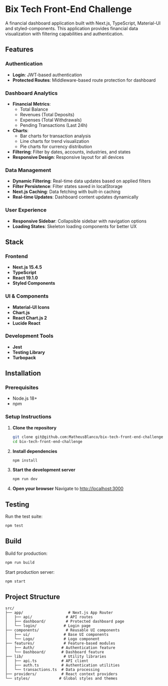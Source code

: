 # Bix Tech Front-End Challenge

A financial dashboard application built with Next.js, TypeScript, Material-UI and styled-components. This application provides financial data visualization with filtering capabilities and authentication.

## Features

### Authentication

- **Login**: JWT-based authentication
- **Protected Routes**: Middleware-based route protection for dashboard

### Dashboard Analytics

- **Financial Metrics**:
  - Total Balance
  - Revenues (Total Deposits)
  - Expenses (Total Withdrawals)
  - Pending Transactions (Last 24h)
- **Charts**:
  - Bar charts for transaction analysis
  - Line charts for trend visualization
  - Pie charts for currency distribution
- **Filtering**: Filter by dates, accounts, industries, and states
- **Responsive Design**: Responsive layout for all devices

### Data Management

- **Dynamic Filtering**: Real-time data updates based on applied filters
- **Filter Persistence**: Filter states saved in localStorage
- **Next.js Caching**: Data fetching with built-in caching
- **Real-time Updates**: Dashboard content updates dynamically

### User Experience

- **Responsive Sidebar**: Collapsible sidebar with navigation options
- **Loading States**: Skeleton loading components for better UX

## Stack

### Frontend

- **Next.js 15.4.5**
- **TypeScript**
- **React 19.1.0**
- **Styled Components**

### UI & Components

- **Material-UI Icons**
- **Chart.js**
- **React Chart.js 2**
- **Lucide React**

### Development Tools

- **Jest**
- **Testing Library**
- **Turbopack**

## Installation

### Prerequisites

- Node.js 18+
- npm

### Setup Instructions

1. **Clone the repository**

   ```bash
   git clone git@github.com:MatheusBlanco/bix-tech-front-end-challenge.git
   cd bix-tech-front-end-challenge
   ```

2. **Install dependencies**

   ```bash
   npm install
   ```

3. **Start the development server**

   ```bash
   npm run dev
   ```

4. **Open your browser**
   Navigate to [http://localhost:3000](http://localhost:3000)

## Testing

Run the test suite:

```bash
npm test
```

## Build

Build for production:

```bash
npm run build
```

Start production server:

```bash
npm start
```

## Project Structure

```
src/
├── app/                    # Next.js App Router
│   ├── api/               # API routes
│   ├── dashboard/         # Protected dashboard page
│   └── login/            # Login page
├── components/            # Reusable UI components
│   ├── ui/               # Base UI components
│   └── Logo/             # Logo component
├── features/             # Feature-based modules
│   ├── Auth/            # Authentication feature
│   └── Dashboard/       # Dashboard feature
├── lib/                  # Utility libraries
│   ├── api.ts           # API client
│   ├── auth.ts          # Authentication utilities
│   └── transactions.ts  # Data processing
├── providers/           # React context providers
└── styles/             # Global styles and themes
```
